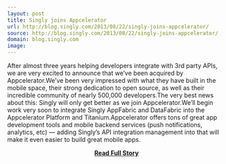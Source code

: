 ```yaml
---
layout: post
title: Singly joins Appcelerator
url: http://blog.singly.com/2013/08/22/singly-joins-appcelerator/
source: http://blog.singly.com/2013/08/22/singly-joins-appcelerator/
domain: blog.singly.com
image: 
---
```


<p>After almost three years helping developers integrate with 3rd party APIs, we are very excited to announce that we’ve been acquired by Appcelerator.We’ve been very impressed with what they have built in the mobile space, their strong dedication to open source, as well as their incredible community of nearly 500,000 developers.The very best news about this: Singly will only get better as we join Appcelerator.We’ll begin work very soon to integrate Singly AppFabric and DataFabric into the Appcelerator Platform and Titanium.Appcelerator offers tons of great app development tools and mobile backend services (push notifications, analytics, etc) — adding Singly’s API integration management into that will make it even easier to build great mobile apps.</p>
<center><p><a href="http://blog.singly.com/2013/08/22/singly-joins-appcelerator/" style='padding:25px; font-sze:18px; font-weight: bold;'>Read Full Story</a></p></center>
